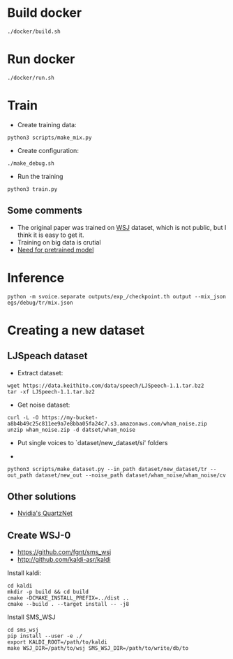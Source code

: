 # Build docker
```
./docker/build.sh
```

# Run docker
```
./docker/run.sh
```

# Train
* Create training data:
```
python3 scripts/make_mix.py
```
* Create configuration:
```
./make_debug.sh
```
* Run the training
```
python3 train.py
```

## Some comments
* The original paper was trained on [WSJ](https://github.com/fgnt/sms_wsj) dataset, which is not public, but I think it is easy to get it.
* Training on big data is crutial
* [Need for pretrained model](https://github.com/facebookresearch/svoice/issues/1)

# Inference
```
python -m svoice.separate outputs/exp_/checkpoint.th output --mix_json egs/debug/tr/mix.json
```

# Creating a new dataset
## LJSpeach dataset
* Extract dataset:
```
wget https://data.keithito.com/data/speech/LJSpeech-1.1.tar.bz2
tar -xf LJSpeech-1.1.tar.bz2
```

* Get noise dataset:
```
curl -L -O https://my-bucket-a8b4b49c25c811ee9a7e8bba05fa24c7.s3.amazonaws.com/wham_noise.zip
unzip wham_noise.zip -d datset/wham_noise
```

* Put single voices to `dataset/new_dataset/si' folders

*
```
python3 scripts/make_dataset.py --in_path dataset/new_dataset/tr --out_path dataset/new_out --noise_path dataset/wham_noise/wham_noise/cv
```


## Other solutions
* [Nvidia's QuartzNet](https://catalog.ngc.nvidia.com/orgs/nvidia/models/wsj_quartznet_15x5)


## Create WSJ-0
* https://github.com/fgnt/sms_wsj
* http://github.com/kaldi-asr/kaldi

Install kaldi:
```
cd kaldi
mkdir -p build && cd build
cmake -DCMAKE_INSTALL_PREFIX=../dist ..
cmake --build . --target install -- -j8
```

Install SMS_WSJ
```
cd sms_wsj
pip install --user -e ./
export KALDI_ROOT=/path/to/kaldi
make WSJ_DIR=/path/to/wsj SMS_WSJ_DIR=/path/to/write/db/to
```